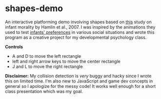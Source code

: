 # shapes-demo
An interactive platforming demo involving shapes based on [this](https://www.nature.com/articles/nature06288) study on infant morality by Hamlin et al., 2007. I was inspired by the animations they used to test [infants' preferences](https://www.nature.com/articles/nature06288/figures/1) in various social situations and wrote this program as a creative project for my developmental psychology class.

**Controls**
* A and D to move the left rectangle
* left and right arrow keys to move the center rectangle
* J and L to move the right rectangle

**Disclaimer:** My collision detection is *very* buggy and hacky since I wrote this on limited time. I'm also new to JavaScript and game dev concepts in general so I apologize for the messy code! It works well enough for a short class presentation which was my goal.
